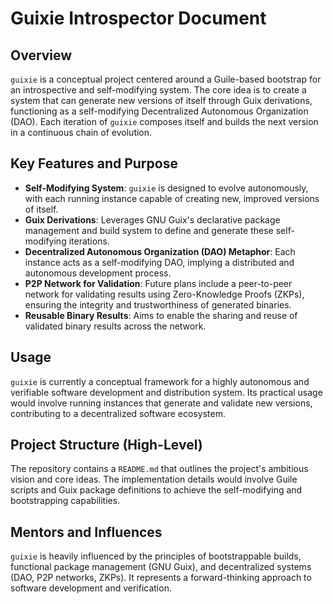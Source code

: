 # Guixie Introspector Document

## Overview

`guixie` is a conceptual project centered around a Guile-based bootstrap for an introspective and self-modifying system. The core idea is to create a system that can generate new versions of itself through Guix derivations, functioning as a self-modifying Decentralized Autonomous Organization (DAO). Each iteration of `guixie` composes itself and builds the next version in a continuous chain of evolution.

## Key Features and Purpose

*   **Self-Modifying System**: `guixie` is designed to evolve autonomously, with each running instance capable of creating new, improved versions of itself.
*   **Guix Derivations**: Leverages GNU Guix's declarative package management and build system to define and generate these self-modifying iterations.
*   **Decentralized Autonomous Organization (DAO) Metaphor**: Each instance acts as a self-modifying DAO, implying a distributed and autonomous development process.
*   **P2P Network for Validation**: Future plans include a peer-to-peer network for validating results using Zero-Knowledge Proofs (ZKPs), ensuring the integrity and trustworthiness of generated binaries.
*   **Reusable Binary Results**: Aims to enable the sharing and reuse of validated binary results across the network.

## Usage

`guixie` is currently a conceptual framework for a highly autonomous and verifiable software development and distribution system. Its practical usage would involve running instances that generate and validate new versions, contributing to a decentralized software ecosystem.

## Project Structure (High-Level)

The repository contains a `README.md` that outlines the project's ambitious vision and core ideas. The implementation details would involve Guile scripts and Guix package definitions to achieve the self-modifying and bootstrapping capabilities.

## Mentors and Influences

`guixie` is heavily influenced by the principles of bootstrappable builds, functional package management (GNU Guix), and decentralized systems (DAO, P2P networks, ZKPs). It represents a forward-thinking approach to software development and verification.
